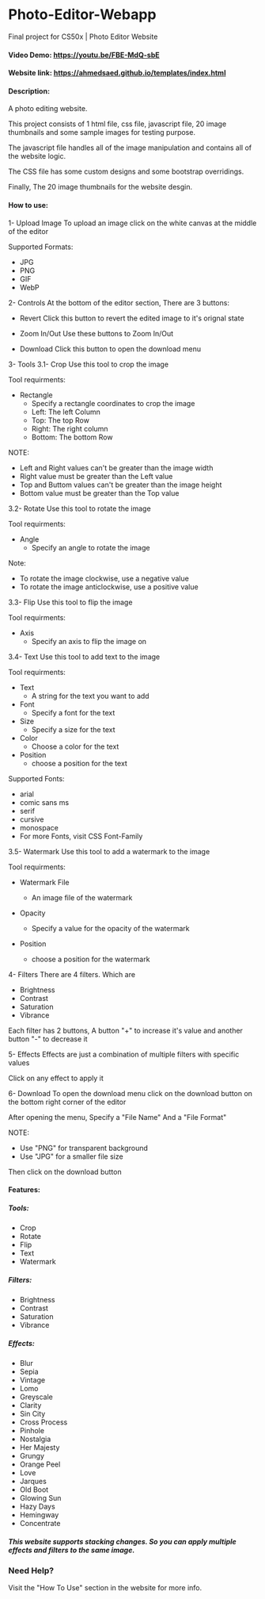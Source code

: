 # Photo-Editor-Webapp
Final project for CS50x | Photo Editor Website

#### Video Demo: <https://youtu.be/FBE-MdQ-sbE>

#### Website link: <https://ahmedsaed.github.io/templates/index.html>

#### Description:
A photo editing website.

This project consists of 1 html file, css file, javascript file, 20 image thumbnails and some sample images for testing purpose.

The javascript file handles  all of the image manipulation and contains all of the website logic.

The CSS file has some custom designs and some bootstrap overridings.

Finally, The 20 image thumbnails for the website desgin.

#### How to use:

1- Upload Image
To upload an image click on the white canvas at the middle of the editor

Supported Formats:
- JPG
- PNG
- GIF
- WebP

2- Controls
    At the bottom of the editor section, There are 3 buttons:

- Revert
    Click this button to revert the edited image to it's orignal state

- Zoom In/Out
    Use these buttons to Zoom In/Out

- Download
    Click this button to open the download menu

3- Tools
3.1- Crop
Use this tool to crop the image

Tool requirments:
- Rectangle
    - Specify a rectangle coordinates to crop the image
    - Left: The left Column
    - Top: The top Row
    - Right: The right column
    - Bottom: The bottom Row

NOTE:
- Left and Right values can't be greater than the image width
- Right value must be greater than the Left value
- Top and Buttom values can't be greater than the image height
- Bottom value must be greater than the Top value

3.2- Rotate
Use this tool to rotate the image

Tool requirments:
- Angle
    - Specify an angle to rotate the image

Note:
- To rotate the image clockwise, use a negative value
- To rotate the image anticlockwise, use a positive value

3.3- Flip
Use this tool to flip the image

Tool requirments:
- Axis
    - Specify an axis to flip the image on

3.4- Text
Use this tool to add text to the image

Tool requirments:
- Text
    - A string for the text you want to add
- Font
    - Specify a font for the text
- Size
    - Specify a size for the text
- Color
    - Choose a color for the text
- Position
    - choose a position for the text

Supported Fonts:
- arial
- comic sans ms
- serif
- cursive
- monospace
- For more Fonts, visit CSS Font-Family

3.5- Watermark
Use this tool to add a watermark to the image

Tool requirments:
- Watermark File
    - An image file of the watermark

- Opacity
    - Specify a value for the opacity of the watermark

- Position
    - choose a position for the watermark


4- Filters
There are 4 filters. Which are

- Brightness
- Contrast
- Saturation
- Vibrance

Each filter has 2 buttons, A button "+" to increase it's value and another button "-" to decrease it

5- Effects
Effects are just a combination of multiple filters with specific values

Click on any effect to apply it

6- Download
To open the download menu click on the download button on the bottom right corner of the editor

After opening the menu, Specify a "File Name" And a "File Format"

NOTE:
- Use "PNG" for transparent background
- Use "JPG" for a smaller file size

Then click on the download button

#### Features:
##### Tools:
- Crop
- Rotate
- Flip
- Text
- Watermark

##### Filters:
- Brightness
- Contrast
- Saturation
- Vibrance

##### Effects:
- Blur
- Sepia
- Vintage
- Lomo
- Greyscale
- Clarity
- Sin City
- Cross Process
- Pinhole
- Nostalgia
- Her Majesty
- Grungy
- Orange Peel
- Love
- Jarques
- Old Boot
- Glowing Sun
- Hazy Days
- Hemingway
- Concentrate

##### This website supports stacking changes. So you can apply multiple effects and filters to the same image.

### Need Help?
Visit the "How To Use" section in the website for more info.